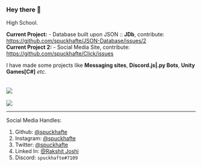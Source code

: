### Hey there 👋

High School.<br>

**Current Project:** - Database built upon JSON :: **JDb**, contribute: https://github.com/spuckhafte/JSON-Database/issues/2<br>
**Current Project 2:** - Social Media Site, contribute: https://github.com/spuckhafte/Click/issues

I have made some projects like **Messaging sites**, **Discord.js|.py Bots**, **Unity Games[C#]** *etc*.<br>
<br><br>
<img src="https://github-readme-stats.vercel.app/api?username=spuckhafte&show_icons=true&theme=radical" style="user-select:none"><br>
<br>
<img src="https://github-readme-stats.vercel.app/api/top-langs/?username=spuckhafte&theme=dracula" style="user-select:none">
<hr>
    
Social Media Handles:
1. Github: <a href="https://github.com/spuckhafte">@spuckhafte</a>
2. Instagram: <a href="https://www.instagram.com/spuckhafte">@spuckhafte</a>
3. Twitter: <a href="https://twitter.com/spuckhafte">@spuckhafte</a>
4. Linked In: <a href="https://in.linkedin.com/in/rakshit-joshi-ab6892217">@Rakshit Joshi</a>
5. Discord: `spuckhafte#7109`
